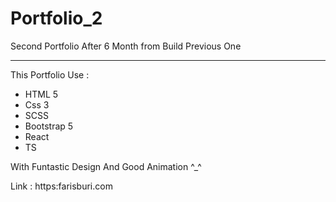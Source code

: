 # Portfolio_2

Second Portfolio After 6 Month from Build Previous One 

__________________________________________________

This Portfolio Use :

- HTML 5    
- Css 3
- SCSS
- Bootstrap 5 
- React
- TS

With Funtastic Design And Good Animation ^_^

Link : https:farisburi.com
